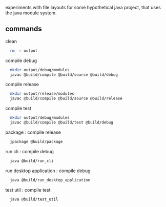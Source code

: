experiments with file layouts for some hypothetical java project, that uses the 
java module system.

## commands

clean
```sh
  rm -r output
```

compile debug
```sh
  mkdir output/debug/modules
  javac @build/compile @build/source @build/debug
```

compile release
```sh
  mkdir output/release/modules
  javac @build/compile @build/source @build/release
```

compile test
```sh
  mkdir output/debug/modules
  javac @build/compile @build/test @build/debug
```

package : compile release
```sh
  jpackage @build/package
```

run cli : compile debug
```sh
  java @build/run_cli
```

run desktop application : compile debug
```sh
  java @build/run_desktop_application
```

test util : compile test
```sh
  java @build/test_util
```
